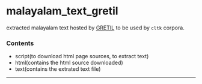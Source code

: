 # malayalam_text_gretil #
extracted malayalam text hosted by [GRETIL](http://gretil.sub.uni-goettingen.de/#Malayalam) to be used by `cltk` corpora.

### Contents ###
- script(to download html page sources, to extract text)
- html(contains the html source downloaded)
- text(contains the extrated text file)

----------------------------------------------------- 
